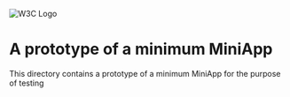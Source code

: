 ![W3C Logo](https://www.w3.org/Icons/w3c_home)

# A prototype of a minimum MiniApp

This directory contains a prototype of a minimum MiniApp for the purpose of testing


